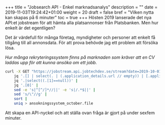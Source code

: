 +++
title = "Jobsearch API - Enkel marknadsanalys"
description = ""
date = 2019-11-03T19:24:42+01:00
weight = 20
draft = false
bref = "Vilken nytta kan skapas på 6 minuter"
toc = true
+++
Hösten 2019 lanserade det nya API:et jobstream för att hämta alla platsannonser från Platsbanken. Men hur enkelt är det egentligen?


Det är värdefull för många företag, myndigheter och personer att enkelt få tillgång till all annonsdata. För att prova behövde jag ett problem att försöka lösa.


_Hur många rekryteringssystem finns på marknaden som kräver att en CV laddas upp för att kunna ansöka om ett jobb._


```bash
curl -X GET "https://jobstream.api.jobtechdev.se/stream?date=2019-10-01" -H "accept: application/json" -H "api-key: {GET_YOUR_KEY:https://apirequest.jobtechdev.se/}" |
    jq '.[] | select(. | (.application_details.url // empty)) | [.application_details.url,.employer.url]' |
    jq '.|select((.[1]==null))' |
    jq '.[0]' |
    sed -e 's|^[^/]*//||' -e 's|/.*$||' |
    sed 's/\"//g' |
    sort |
    uniq > ansokningssystem_october.file
```


Att skapa en API-nyckel och att ställa ovan fråga är gjort på under sexfem minuter.
<!--stackedit_data:
eyJoaXN0b3J5IjpbMTc0NDA4ODc2MF19
-->